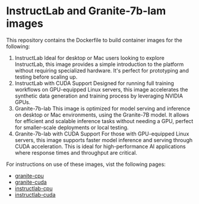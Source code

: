 # InstructLab and Granite-7b-lam images

This repository contains the Dockerfile to build container images for the following:

1. InstructLab
Ideal for desktop or Mac users looking to explore InstructLab, this image provides a simple introduction to the platform without requiring specialized hardware. It's perfect for prototyping and testing before scaling up.
2. InstructLab with CUDA Support
Designed for running full training workflows on GPU-equipped Linux servers, this image accelerates the synthetic data generation and training process by leveraging NVIDIA GPUs.
3. Granite-7b-lab
This image is optimized for model serving and inference on desktop or Mac environments, using the Granite-7B model. It allows for efficient and scalable inference tasks without needing a GPU, perfect for smaller-scale deployments or local testing.
4. Granite-7b-lab with CUDA Support
For those with GPU-equipped Linux servers, this image supports faster model inference and serving through CUDA acceleration. This is ideal for high-performance AI applications where response times and throughput are critical.


For instructions on use of these images, vist the following pages:

* [granite-cpu](/granite-cpu.md)
* [granite-cuda](/granite-cuda.md)
* [instructlab-cpu](/instructlab-cpu.md)
* [instructlab-cuda](/instructlab-cuda.md)


